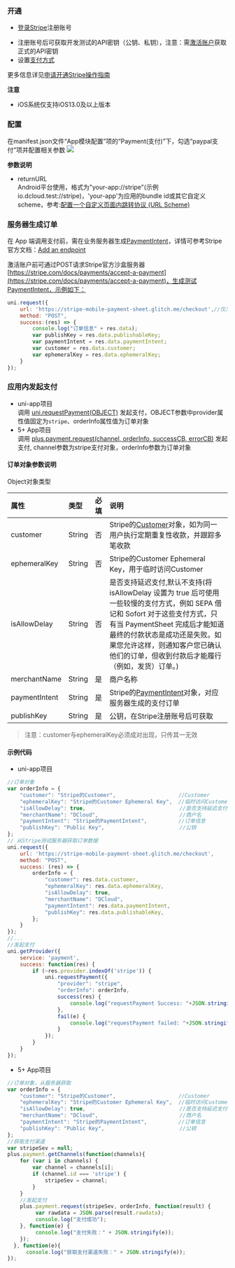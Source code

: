 ### 开通  
- [登录Stripe](https://dashboard.stripe.com/login)注册账号
* 注册账号后可获取开发测试的API密钥（公钥、私钥），注意：需[激活账户](https://dashboard.stripe.com/account/onboarding)获取正式的API密钥
* 设置[支付方式](https://dashboard.stripe.com/settings/payment_methods)

更多信息详见[申请开通Stripe操作指南](https://uniapp.dcloud.io/app-payment-stripe-open)

**注意**
- iOS系统仅支持iOS13.0及以上版本

### 配置  
在manifest.json文件“App模块配置”项的“Payment(支付)”下，勾选“paypal支付”项并配置相关参数
![](https://native-res.dcloud.net.cn/images/uniapp/payment/stripe_setup_manifest_info.png)

**参数说明**  
- returnURL  
Android平台使用，格式为"your-app://stripe"(示例 io.dcloud.test://stripe)，'your-app'为应用的bundle id或其它自定义scheme，参考:[配置一个自定义页面内跳转协议 (URL Scheme)](https://ask.dcloud.net.cn/article/64)


### 服务器生成订单
在 App 端调用支付前，需在业务服务器生成[PaymentIntent](https://stripe.com/docs/api/payment_intents)，详情可参考Stripe官方文档：[Add an endpoint](https://stripe.com/docs/payments/accept-a-payment?platform=android&ui=payment-sheet#add-server-endpoint)

激活账户前可通过POST请求Stripe官方沙盒服务器[https://stripe.com/docs/payments/accept-a-payment](https://stripe.com/docs/payments/accept-a-payment)，生成测试PaymentIntent，示例如下：

```  js
uni.request({
    url: 'https://stripe-mobile-payment-sheet.glitch.me/checkout',//仅为示例
    method: "POST", 
    success:(res) => {
        console.log("订单信息" + res.data);
        var publishKey = res.data.publishableKey;
        var paymentIntent = res.data.paymentIntent; 
        var customer = res.data.customer;
        var ephemeralKey = res.data.ephemeralKey;
    }
});
```


### 应用内发起支付

- uni-app项目  
调用 [uni.requestPayment(OBJECT)](https://uniapp.dcloud.io/api/plugins/payment?id=requestpayment) 发起支付，OBJECT参数中provider属性值固定为`stripe`、orderInfo属性值为订单对象
- 5+ App项目  
调用 [plus.payment.request(channel, orderInfo, successCB, errorCB)](https://www.html5plus.org/doc/zh_cn/payment.html#plus.payment.request) 发起支付, channel参数为stripe支付对象，orderInfo参数为订单对象


#### 订单对象参数说明  
Object对象类型

| 属性 | 类型 | 必填 | 说明 |
| :--- | :--- | :--- | :--- |
| customer | String | 否 | Stripe的[Customer](https://stripe.com/docs/api/customers)对象，如为同一用户执行定期重复性收款，并跟踪多笔收款 |
| ephemeralKey | String | 否 | Stripe的Customer Ephemeral Key，用于临时访问Customer |
| isAllowDelay | String | 否 | 是否支持延迟支付,默认不支持(将 isAllowDelay 设置为 true 后可使用一些较慢的支付方式，例如 SEPA 借记和 Sofort 对于这些支付方式，只有当 PaymentSheet 完成后才能知道最终的付款状态是成功还是失败。如果您允许这样，则通知客户您已确认他们的订单，但收到付款后才能履行（例如，发货）订单。) |
| merchantName | String | 是 | 商户名称 |
| paymentIntent | String | 是 | Stripe的[PaymentIntent](https://stripe.com/docs/api/payment_intents)对象，对应服务器生成的支付订单 |
| publishKey | String | 是 | 公钥，在Stripe注册账号后可获取 |

> 注意：customer与ephemeralKey必须成对出现，只传其一无效


#### 示例代码  
- uni-app项目  
``` js
//订单对象
var orderInfo = {
    "customer": "Stripe的Customer",                    //Customer
    "ephemeralKey": "Stripe的Customer Ephemeral Key",  //临时访问Customer的Key
    "isAllowDelay": true,                              //是否支持延迟支付  默认false
    "merchantName": "DCloud",                          //商户名
    "paymentIntent": "Stripe的PaymentIntent",          //订单信息
    "publishKey": "Public Key",                        //公钥
};
// 从Stripe测试服务器获取订单数据
uni.request({
    url: 'https://stripe-mobile-payment-sheet.glitch.me/checkout',
    method: "POST",
    success: (res) => {
        orderInfo = {
            "customer": res.data.customer,
            "ephemeralKey": res.data.ephemeralKey,
            "isAllowDelay": true,
            "merchantName": "DCloud",
            "paymentIntent": res.data.paymentIntent,
            "publishKey": res.data.publishableKey,
        };
    }
});
//...
//发起支付
uni.getProvider({
    service: 'payment',
    success: function(res) {
        if (~res.provider.indexOf('stripe')) {
            uni.requestPayment({
                "provider": "stripe",
                "orderInfo": orderInfo,
                success(res) {
                    console.log("requestPayment Success: "+JSON.stringify(res));
                },
                fail(e) {
                    console.log("requestPayment failed: "+JSON.stringify(e));
                }
            });
        }
    }
});
```  

- 5+ App项目  
``` js
//订单对象，从服务器获取
var orderInfo = {
    "customer": "Stripe的Customer",                    //Customer
    "ephemeralKey": "Stripe的Customer Ephemeral Key",  //临时访问Customer的Key
    "isAllowDelay": true,                              //是否支持延迟支付  默认false
    "merchantName": "DCloud",                          //商户名
    "paymentIntent": "Stripe的PaymentIntent",          //订单信息
    "publishKey": "Public Key",                        //公钥
};
//获取支付渠道
var stripeSev = null;
plus.payment.getChannels(function(channels){
    for (var i in channels) {
        var channel = channels[i];
        if (channel.id === 'stripe') {
            stripeSev = channel;
        }
    }
    //发起支付
    plus.payment.request(stripeSev, orderInfo, function(result) {
         var rawdata = JSON.parse(result.rawdata);
         console.log("支付成功");
    }, function(e) {
         console.log("支付失败：" + JSON.stringify(e));
    });
  }, function(e){
      console.log("获取支付渠道失败：" + JSON.stringify(e));
});
```

